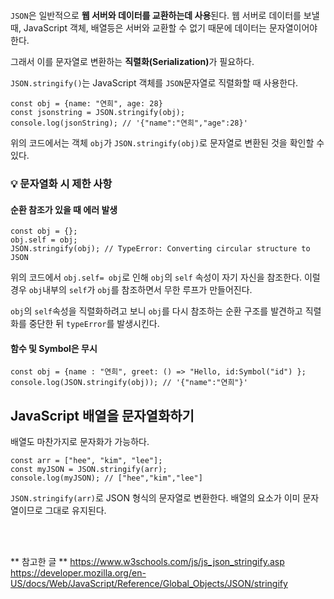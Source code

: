 <p><img alt="" src="https://velog.velcdn.com/images/yeonhee314/post/7f3cf5e2-1b15-4e45-bc92-e7186951b8b4/image.png" /></p>
<p><code>JSON</code>은 일반적으로 <strong>웹 서버와 데이터를 교환하는데 사용</strong>된다.
웹 서버로 데이터를 보낼 때, JavaScript 객체, 배열등은 서버와 교환할 수 없기 때문에 데이터는 문자열이어야 한다.</p>
<p>그래서 이를 문자열로 변환하는 <strong>직렬화(Serialization)</strong>가 필요하다.</p>
<p><code>JSON.stringify()</code>는 JavaScript 객체를 <code>JSON</code>문자열로 직렬화할 때 사용한다.</p>
<pre><code class="language-javascript">const obj = {name: &quot;연희&quot;, age: 28}
const jsonstring = JSON.stringify(obj);
console.log(jsonString); // '{&quot;name&quot;:&quot;연희&quot;,&quot;age&quot;:28}'</code></pre>
<p>위의 코드에서는 객체 <code>obj</code>가 <code>JSON.stringify(obj)</code>로 문자열로 변환된 것을 확인할 수 있다.
<br /></p>
<h3 id="💡-문자열화-시-제한-사항">💡 문자열화 시 제한 사항</h3>
<h4 id="순환-참조가-있을-때-에러-발생">순환 참조가 있을 때 에러 발생</h4>
<pre><code class="language-javascript">const obj = {};
obj.self = obj;
JSON.stringify(obj); // TypeError: Converting circular structure to JSON</code></pre>
<p>위의 코드에서 <code>obj.self= obj</code>로 인해 <code>obj</code>의 <code>self</code> 속성이 자기 자신을 참조한다.
이럴 경우 <code>obj</code>내부의 <code>self</code>가 <code>obj</code>를 참조하면서 무한 루프가 만들어진다.</p>
<p><code>obj</code>의 <code>self</code>속성을 직렬화하려고 보니 <code>obj</code>를 다시 참조하는 순환 구조를 발견하고 
직렬화를 중단한 뒤 <code>typeError</code>를 발생시킨다.</p>
<h4 id="함수-및-symbol은-무시">함수 및 Symbol은 무시</h4>
<pre><code class="language-javascript">const obj = {name : &quot;연희&quot;, greet: () =&gt; &quot;Hello, id:Symbol(&quot;id&quot;) };
console.log(JSON.stringify(obj)); // '{&quot;name&quot;:&quot;연희&quot;}'</code></pre>
<h2 id="javascript-배열을-문자열화하기">JavaScript 배열을 문자열화하기</h2>
<p>배열도 마찬가지로 문자화가 가능하다.</p>
<pre><code class="language-javascript">const arr = [&quot;hee&quot;, &quot;kim&quot;, &quot;lee&quot;];
const myJSON = JSON.stringify(arr);
console.log(myJSON); // [&quot;hee&quot;,&quot;kim&quot;,&quot;lee&quot;]</code></pre>
<p><code>JSON.stringify(arr)</code>로 JSON 형식의 문자열로 변환한다.
배열의 요소가 이미 문자열이므로 그대로 유지된다.</p>
<p><br /><br /></p>
<p>** 참고한 글 **
<a href="https://www.w3schools.com/js/js_json_stringify.asp">https://www.w3schools.com/js/js_json_stringify.asp</a>
<a href="https://developer.mozilla.org/en-US/docs/Web/JavaScript/Reference/Global_Objects/JSON/stringify">https://developer.mozilla.org/en-US/docs/Web/JavaScript/Reference/Global_Objects/JSON/stringify</a></p>